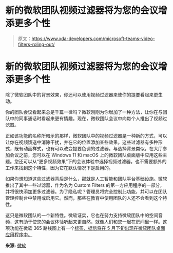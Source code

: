 # 新的微软团队视频过滤器将为您的会议增添更多个性

> 原文：<https://www.xda-developers.com/microsoft-teams-video-filters-roling-out/>

# 新的微软团队视频过滤器将为您的会议增添更多个性

除了微软团队中的背景效果，你还可以使用视频过滤器来使你的提要看起来更生动。

你的团队会议看起来总是千篇一律吗？微软刚刚为你增加了一种方法，让你在与团队中的同事通话时看起来更有情趣。现在，微软团队会议中向每个人推出了视频过滤器。

正如该功能的名称所暗示的那样，微软团队中的视频过滤器是一种新的方式，可以让你在视频馈送中消除干扰，并在它的位置添加某些效果。这些过滤器有多种形式，既有动画样式，也有可以改变提要色调的过滤器。与选择背景类似，在大厅参加会议之前，您可以在 Windows 11 和 macOS 上的微软团队桌面版中应用这些主题。您还可以从“更多视频效果”下的会议体验中选择视频过滤器。也不需要额外的工作来找到这个特性，因为它在默认情况下是启用的。

如果你想知道这些过滤器背后是什么，那就是人工智能和团队平台基础设施。微软推出了其中一些过滤器，作为名为 Custom Filters 的第一方应用程序的一部分，并将很快添加更多过滤器。为了隐私呢？管理员将完全控制此功能，并可以在团队管理控制台中禁用或启用它。然而，那些在教育中使用团队的人还不会看到这个特性。

这只是微软团队的一个新特性。微软证实，它也在努力支持微软团队中的空间音频，这有助于使您的会议体验听起来更自然，就像人们和您一起在房间里一样。这项功能在微软 365 路线图上有一个[标签，据信将在 5 月下旬出现在微软团队桌面应用程序中。](https://www.microsoft.com/en-in/microsoft-365/roadmap?filters=In%20development%2CNew%20Last%20Week%2CMicrosoft%20Teams)

**来源:** [微软](https://techcommunity.microsoft.com/t5/microsoft-teams-blog/introducing-video-filters-in-microsoft-teams-meetings/ba-p/3764187)